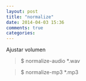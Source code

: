 ```yaml
---
layout: post
title: "normalize"
date: 2014-04-03 15:36
comments: true
categories: 
---
```

Ajustar volumen

>$ normalize-audio *.wav  

>$ normalize-mp3 *.mp3 

